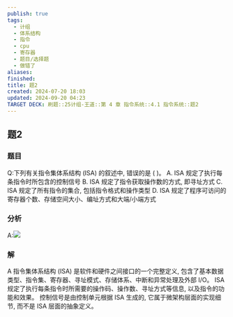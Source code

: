 ```yaml
---
publish: true
tags:
  - 计组
  - 体系结构
  - 指令
  - cpu
  - 寄存器
  - 题目/选择题
  - 做错了
aliases: 
finished: 
title: 题2
created: 2024-07-20 18:03
updated: 2024-09-20 04:23
TARGET DECK: 刷题::25计组-王道::第 4 章 指令系统::4.1 指令系统::题2
---
```

## 题2
### 题目
Q:下列有关指令集体系结构 (ISA) 的叙述中, 错误的是 ( )。
A. ISA 规定了执行每条指令时所包含的控制信号
B. ISA 规定了指令获取操作数的方式, 即寻址方式
C. ISA 规定了所有指令的集合, 包括指令格式和操作类型
D. ISA 规定了程序可访问的寄存器个数、存储空间大小、编址方式和大端/小端方式
### 分析
A:![](https://i-blog.csdnimg.cn/blog_migrate/15d970fc237e6104bf22dc5253bc79f9.png)
### 解
A
指令集体系结构 (ISA) 是软件和硬件之间接口的一个完整定义, 包含了基本数据类型、指令集、寄存器、寻址模式、存储体系、中断和异常处理及外部 I/O。
ISA 规定了执行每条指令时所需要的操作码、操作数、寻址方式等信息, 以及指令的功能和效果。
控制信号是由控制单元根据 ISA 生成的, 它属于微架构层面的实现细节, 而不是 ISA 层面的抽象定义。


